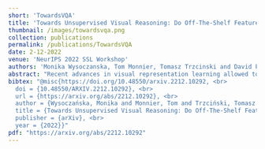 ```yaml
---
short: 'TowardsVQA'
title: 'Towards Unsupervised Visual Reasoning: Do Off-The-Shelf Features Know How to Reason?'
thumbnail: /images/towardsvqa.png
collection: publications
permalink: /publications/TowardsVQA
date: 2-12-2022
venue: 'NeurIPS 2022 SSL Workshop'
authors: 'Monika Wysoczanska, Tom Monnier, Tomasz Trzcinski and David Picard'
abstract: "Recent advances in visual representation learning allowed to build an abundance of powerful off-the-shelf features that are ready-to-use for numerous downstream tasks. This work aims to assess how well these features preserve information about the objects, such as their spatial location, their visual properties and their relative relationships. We propose to do so by evaluating them in the context of visual reasoning, where multiple objects with complex relationships and different attributes are at play. More specifically, we introduce a protocol to evaluate visual representations for the task of Visual Question Answering. In order to decouple visual feature extraction from reasoning, we design a specific attention-based reasoning module which is trained on the frozen visual representations to be evaluated, in a spirit similar to standard feature evaluations relying on shallow networks. We compare two types of visual representations, densely extracted local features and object-centric ones, against the performances of a perfect image representation using ground truth. Our main findings are two-fold. First, despite excellent performances on classical proxy tasks, such representations fall short for solving complex reasoning problem. Second, object-centric features better preserve the critical information necessary to perform visual reasoning. In our proposed framework we show how to methodologically approach this evaluation."
bibtex: "@misc{https://doi.org/10.48550/arxiv.2212.10292, <br>
  doi = {10.48550/ARXIV.2212.10292}, <br>
  url = {https://arxiv.org/abs/2212.10292}, <br>
  author = {Wysoczańska, Monika and Monnier, Tom and Trzciński, Tomasz and Picard, David}, <br>
  title = {Towards Unsupervised Visual Reasoning: Do Off-The-Shelf Features Know How to Reason?}, <br>
  publisher = {arXiv}, <br>
  year = {2022}}"
pdf: "https://arxiv.org/abs/2212.10292"
---
```


